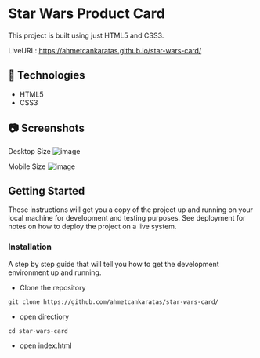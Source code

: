 # Star Wars Product Card

This project is built using just HTML5 and CSS3.

LiveURL: https://ahmetcankaratas.github.io/star-wars-card/

## **🔎 Technologies**

- HTML5
- CSS3

## 📷 Screenshots

Desktop Size
![image](https://user-images.githubusercontent.com/53529387/198895407-07ef3909-c06a-45a9-ad97-3567fd1bbfef.png)

Mobile Size
![image](https://user-images.githubusercontent.com/53529387/198895452-aba90243-5d3e-4c78-a4b4-4bcf242a6677.png)

## Getting Started

These instructions will get you a copy of the project up and running on your local machine for development and testing purposes. See deployment for notes on how to deploy the project on a live system.

### Installation

A step by step guide that will tell you how to get the development environment up and running.

- Clone the repository

```
git clone https://github.com/ahmetcankaratas/star-wars-card/
```

- open directiory

```
cd star-wars-card
```

- open index.html
